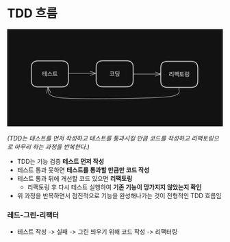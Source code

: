 
# TDD 흐름


![](attachments/Pasted%20image%2020231203202318.png)

*(TDD는 테스트를 먼저 작성하고 테스트를 통과시킬 만큼 코드를 작성하고 리팩토링으로 마무리 하는 과정을 반복한다.)*

- TDD는 기능 검증 **테스트 먼저 작성**
- 테스트 통과 못하면 **테스트를 통과할 만큼만 코드 작성**
- 테스트 통과 뒤에 개선할 코드 있으면 **리팩토링**
	- 리팩토링 후 다시 테스트 실행하여 **기존 기능이 망가지지 않았는지 확인**
- 위 과정을 반복하면서 점진적으로 기능을 완성해나가는 것이 전형적인 TDD 흐름임

### 레드-그린-리팩터

- 테스트 작성 -> 실패 -> 그린 띄우기 위해 코드 작성 -> 리팩터링

